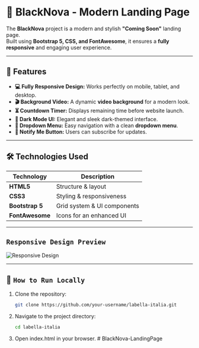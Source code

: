 # 🖤 BlackNova - Modern Landing Page

The **BlackNova** project is a modern and stylish **"Coming Soon"** landing page.  
Built using **Bootstrap 5, CSS, and FontAwesome**, it ensures a **fully responsive** and engaging user experience.

---

## 🚀 Features

- **💻 Fully Responsive Design:** Works perfectly on mobile, tablet, and desktop.
- **🎬 Background Video:** A dynamic **video background** for a modern look.
- **⏳ Countdown Timer:** Displays remaining time before website launch.
- **🌙 Dark Mode UI:** Elegant and sleek dark-themed interface.
- **📜 Dropdown Menu:** Easy navigation with a clean **dropdown menu**.
- **🔔 Notify Me Button:** Users can subscribe for updates.

---

## 🛠 Technologies Used

| Technology      | Description                          |
|----------------|--------------------------------------|
| **HTML5**      | Structure & layout                  |
| **CSS3**       | Styling & responsiveness            |
| **Bootstrap 5** | Grid system & UI components        |
| **FontAwesome** | Icons for an enhanced UI           |

---

## `Responsive Design Preview`

![Responsive Design](responsive.png)

---

## 📌 `How to Run Locally`

1. Clone the repository:
   ```bash
   git clone https://github.com/your-username/labella-italia.git

2. Navigate to the project directory:
   ```bash
   cd labella-italia
   

3. Open index.html in your browser.
#   B l a c k N o v a - L a n d i n g P a g e  
 